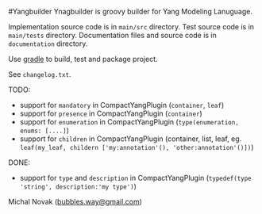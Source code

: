 #Yangbuilder
Ynagbuilder is groovy builder for Yang Modeling Lanuguage.

Implementation source code is in  `main/src` directory.
Test source code is in  `main/tests` directory.
Documentation files and source code is in  `documentation` directory.

Use [gradle][gradle_id] to build, test and package project.

See `changelog.txt`.

TODO:

* support for `mandatory` in CompactYangPlugin (`container`, `leaf`)
* support for `presence` in CompactYangPlugin (`container`)
* support for `enumeration` in CompactYangPlugin (`type(enumeration, enums: [....]`)
* support for `children` in CompactYangPlugin (container, list, leaf, eg. `leaf(my_leaf, childern ['my:annotation'(), 'other:annotation'()])`)

DONE:

* support for `type` and `description` in CompactYangPlugin (`typedef(type 'string', description:'my type')`)

Michal Novak (<bubbles.way@gmail.com>)

[gradle_id]: http://www.gradle.org/  "Gradle"

